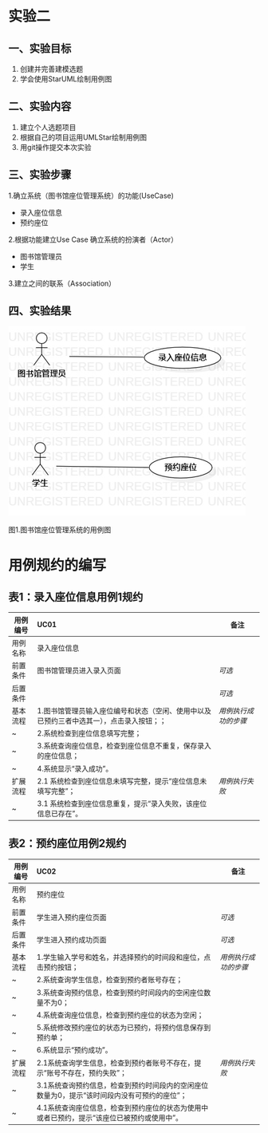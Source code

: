 # 实验二

## 一、实验目标
1. 创建并完善建模选题
2. 学会使用StarUML绘制用例图

## 二、实验内容
1. 建立个人选题项目
2. 根据自己的项目运用UMLStar绘制用例图
3. 用git操作提交本次实验

## 三、实验步骤
1.确立系统（图书馆座位管理系统）的功能(UseCase)
 - 录入座位信息
 - 预约座位

2.根据功能建立Use Case
 确立系统的扮演者（Actor）
 - 图书馆管理员
 - 学生
 
3.建立之间的联系（Association）
 
## 四、实验结果
![用例图](./UseCaseDiagram.jpg)

图1.图书馆座位管理系统的用例图

# 用例规约的编写

## 表1：录入座位信息用例1规约  

用例编号  | UC01 | 备注  
-|:-|-  
用例名称  | 录入座位信息  |   
前置条件  |   图书馆管理员进入录入页面   | *可选*   
后置条件  |      | *可选*   
基本流程  | 1.图书馆管理员输入座位编号和状态（空闲、使用中以及已预约三者中选其一），点击录入按钮；；  |*用例执行成功的步骤*    
~| 2.系统检查到座位信息填写完整；  |
~| 3.系统查询座位信息，检查到座位信息不重复，保存录入的座位信息；  |
~| 4.系统显示“录入成功”。   |     
扩展流程  | 2.1 系统检查到座位信息未填写完整，提示“座位信息未填写完整”；  |*用例执行失败*    
~| 3.1 系统检查到座位信息重复，提示“录入失败，该座位信息已存在”。  |  


## 表2：预约座位用例2规约  

用例编号  | UC02 | 备注  
-|:-|-  
用例名称  | 预约座位  |   
前置条件  |   学生进入预约座位页面   | *可选*   
后置条件  | 学生进入预约成功页面    | *可选*   
基本流程  | 1.学生输入学号和姓名，并选择预约的时间段和座位，点击预约按钮；  |*用例执行成功的步骤*    
~| 2.系统查询学生信息，检查到预约者账号存在；  |   
~| 3.系统查询预约信息，检查到预约时间段内的空闲座位数量不为0；  |  
~| 4.系统查询座位信息，检查到预约座位的状态为空闲；  |
~| 5.系统修改预约座位的状态为已预约，将预约信息保存到预约单；   |   
~| 6.系统显示“预约成功”。   |
扩展流程  | 2.1系统查询学生信息，检查到预约者账号不存在，提示“账号不存在，预约失败”；   |*用例执行失败*
~| 3.1系统查询预约信息，检查到预约时间段内的空闲座位数量为0，提示“该时间段内没有可预约的座位”；  |
~| 4.1系统查询座位信息，检查到预约座位的状态为使用中或者已预约，提示“该座位已被预约或使用中”。  |
 
